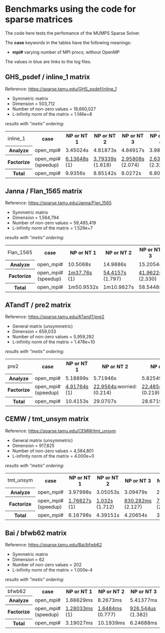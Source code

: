 # Benchmarks using the code for sparse matrices

The code here tests the perfomance of the MUMPS Sparse Solver.

The **case** keywords in the tables have the following meanings:

- **mpi#** varying number of MPI procs; without OpenMP

The values in blue are links to the log files.


## GHS_psdef / inline_1 matrix

Reference: https://sparse.tamu.edu/GHS_psdef/inline_1

* Symmetric matrix
* Dimension = 503,712
* Number of non-zero values = 18,660,027
* L-infinity norm of the matrix = 1.146e+8

_results with "metis" ordering:_

<table>
  <tr>
    <td>inline_1</td>
    <th>case</th>
    <th>NP or NT 1</th>
    <th>NP or NT 2</th>
    <th>NP or NT 3</th>
    <th>NP or NT 4</th>
  </tr>
  <tr>
    <th>Analyze</th>
    <td>open_mpi#</td>
    <td>3.45024s</td>
    <td>4.81873s</td>
    <td>4.84917s</td>
    <td>3.98114s</td>
  </tr>
  <tr>
    <th>Factorize</th>
    <td>open_mpi#<br/>(speedup)</td>
    <td><a href="https://github.com/cpmech/laclib/blob/main/benchmarks/sparse/results/open/mumps_inline_1_metis_open_mpi1.txt">6.13648s</a><br/>(1)</td>
    <td><a href="https://github.com/cpmech/laclib/blob/main/benchmarks/sparse/results/open/mumps_inline_1_metis_open_mpi2.txt">3.79339s</a><br/>(1.618)</td>
    <td><a href="https://github.com/cpmech/laclib/blob/main/benchmarks/sparse/results/open/mumps_inline_1_metis_open_mpi3.txt">2.95808s</a><br/>(2.074)</td>
    <td><a href="https://github.com/cpmech/laclib/blob/main/benchmarks/sparse/results/open/mumps_inline_1_metis_open_mpi4.txt">2.63815s</a><br/>(2.326)</td>
  </tr>
  <tr>
    <th>Total</th>
    <td>open_mpi#</td>
    <td>9.9356s</td>
    <td>8.85142s</td>
    <td>8.0272s</td>
    <td>6.80468s</td>
  </tr>
</table>



## Janna / Flan_1565 matrix

Reference: https://sparse.tamu.edu/Janna/Flan_1565

* Symmetric matrix
* Dimension = 1,564,794
* Number of non-zero values = 59,485,419
* L-infinity norm of the matrix = 1.529e+7

_results with "metis" ordering:_

<table>
  <tr>
    <td>Flan_1565</td>
    <th>case</th>
    <th>NP or NT 1</th>
    <th>NP or NT 2</th>
    <th>NP or NT 3</th>
    <th>NP or NT 4</th>
  </tr>
  <tr>
    <th>Analyze</th>
    <td>open_mpi#</td>
    <td>10.5068s</td>
    <td>14.9886s</td>
    <td>15.2054s</td>
    <td>11.4484s</td>
  </tr>
  <tr>
    <th>Factorize</th>
    <td>open_mpi#<br/>(speedup)</td>
    <td><a href="https://github.com/cpmech/laclib/blob/main/benchmarks/sparse/results/open/mumps_Flan_1565_metis_open_mpi1.txt">1m37.76s</a><br/>(1)</td>
    <td><a href="https://github.com/cpmech/laclib/blob/main/benchmarks/sparse/results/open/mumps_Flan_1565_metis_open_mpi2.txt">54.4157s</a><br/>(1.797)</td>
    <td><a href="https://github.com/cpmech/laclib/blob/main/benchmarks/sparse/results/open/mumps_Flan_1565_metis_open_mpi3.txt">41.9622s</a><br/>(2.330)</td>
    <td><a href="https://github.com/cpmech/laclib/blob/main/benchmarks/sparse/results/open/mumps_Flan_1565_metis_open_mpi4.txt">35.3765s</a><br/>(2.763)</td>
  </tr>
  <tr>
    <th>Total</th>
    <td>open_mpi#</td>
    <td>1m50.9532s</td>
    <td>1m10.9827s</td>
    <td>58.5448s</td>
    <td>48.0881s</td>
  </tr>
</table>



## ATandT / pre2 matrix

Reference: https://sparse.tamu.edu/ATandT/pre2

* General matrix (unsymmetric)
* Dimension = 659,033
* Number of non-zero values = 5,959,282
* L-infinity norm of the matrix = 1.478e+10

_results with "metis" ordering:_

<table>
  <tr>
    <td>pre2</td>
    <th>case</th>
    <th>NP or NT 1</th>
    <th>NP or NT 2</th>
    <th>NP or NT 3</th>
    <th>NP or NT 4</th>
  </tr>
  <tr>
    <th>Analyze</th>
    <td>open_mpi#</td>
    <td>5.18899s</td>
    <td>5.71946s</td>
    <td>5.82549s</td>
    <td>4.20831s</td>
  </tr>
  <tr>
    <th>Factorize</th>
    <td>open_mpi#<br/>(speedup)</td>
    <td><a href="https://github.com/cpmech/laclib/blob/main/benchmarks/sparse/results/open/mumps_pre2_metis_open_mpi1.txt">4.91764s</a><br/>(1)</td>
    <td><a href="https://github.com/cpmech/laclib/blob/main/benchmarks/sparse/results/open/mumps_pre2_metis_open_mpi2.txt">22.9564s</a>:worried:<br/>(0.214)</td>
    <td><a href="https://github.com/cpmech/laclib/blob/main/benchmarks/sparse/results/open/mumps_pre2_metis_open_mpi3.txt">22.4854s</a>:worried:<br/>(0.219)</td>
    <td><a href="https://github.com/cpmech/laclib/blob/main/benchmarks/sparse/results/open/mumps_pre2_metis_open_mpi4.txt">2m16.8747s</a>:worried:<br/>(0.036)</td>
  </tr>
  <tr>
    <th>Total</th>
    <td>open_mpi#</td>
    <td>10.4153s</td>
    <td>29.0707s</td>
    <td>28.6719s</td>
    <td>2m21.5046s</td>
  </tr>
</table>



## CEMW / tmt_unsym matrix

Reference: https://sparse.tamu.edu/CEMW/tmt_unsym

* General matrix (unsymmetric)
* Dimension = 917,825
* Number of non-zero values = 4,584,801
* L-infinity norm of the matrix = 4.000e+0

_results with "metis" ordering:_

<table>
  <tr>
    <td>tmt_unsym</td>
    <th>case</th>
    <th>NP or NT 1</th>
    <th>NP or NT 2</th>
    <th>NP or NT 3</th>
    <th>NP or NT 4</th>
  </tr>
  <tr>
    <th>Analyze</th>
    <td>open_mpi#</td>
    <td>3.97998s</td>
    <td>3.05053s</td>
    <td>3.09479s</td>
    <td>2.01186s</td>
  </tr>
  <tr>
    <th>Factorize</th>
    <td>open_mpi#<br/>(speedup)</td>
    <td><a href="https://github.com/cpmech/laclib/blob/main/benchmarks/sparse/results/open/mumps_tmt_unsym_metis_open_mpi1.txt">1.76627s</a><br/>(1)</td>
    <td><a href="https://github.com/cpmech/laclib/blob/main/benchmarks/sparse/results/open/mumps_tmt_unsym_metis_open_mpi2.txt">1.032s</a><br/>(1.712)</td>
    <td><a href="https://github.com/cpmech/laclib/blob/main/benchmarks/sparse/results/open/mumps_tmt_unsym_metis_open_mpi3.txt">830.282ms</a><br/>(2.127)</td>
    <td><a href="https://github.com/cpmech/laclib/blob/main/benchmarks/sparse/results/open/mumps_tmt_unsym_metis_open_mpi4.txt">720.785ms</a><br/>(2.450)</td>
  </tr>
  <tr>
    <th>Total</th>
    <td>open_mpi#</td>
    <td>6.16798s</td>
    <td>4.39151s</td>
    <td>4.20654s</td>
    <td>3.02747s</td>
  </tr>
</table>



## Bai / bfwb62 matrix

Reference: https://sparse.tamu.edu/Bai/bfwb62

* Symmetric matrix
* Dimension = 62
* Number of non-zero values = 202
* L-infinity norm of the matrix = 1.000e-4

_results with "metis" ordering:_

<table>
  <tr>
    <td>bfwb62</td>
    <th>case</th>
    <th>NP or NT 1</th>
    <th>NP or NT 2</th>
    <th>NP or NT 3</th>
    <th>NP or NT 4</th>
  </tr>
  <tr>
    <th>Analyze</th>
    <td>open_mpi#</td>
    <td>1.66629ms</td>
    <td>8.2673ms</td>
    <td>5.41377ms</td>
    <td>6.06771ms</td>
  </tr>
  <tr>
    <th>Factorize</th>
    <td>open_mpi#<br/>(speedup)</td>
    <td><a href="https://github.com/cpmech/laclib/blob/main/benchmarks/sparse/results/open/mumps_bfwb62_metis_open_mpi1.txt">1.28033ms</a><br/>(1)</td>
    <td><a href="https://github.com/cpmech/laclib/blob/main/benchmarks/sparse/results/open/mumps_bfwb62_metis_open_mpi2.txt">1.6484ms</a><br/>(0.777)</td>
    <td><a href="https://github.com/cpmech/laclib/blob/main/benchmarks/sparse/results/open/mumps_bfwb62_metis_open_mpi3.txt">926.544µs</a><br/>(1.382)</td>
    <td><a href="https://github.com/cpmech/laclib/blob/main/benchmarks/sparse/results/open/mumps_bfwb62_metis_open_mpi4.txt">1.05918ms</a><br/>(1.209)</td>
  </tr>
  <tr>
    <th>Total</th>
    <td>open_mpi#</td>
    <td>3.19027ms</td>
    <td>10.1939ms</td>
    <td>6.24688ms</td>
    <td>6.87157ms</td>
  </tr>
</table>



